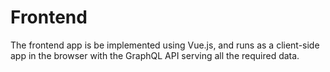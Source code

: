 # Frontend
The frontend app is be implemented using Vue.js, and runs as a client-side app in the browser with the GraphQL API serving all the required data.
